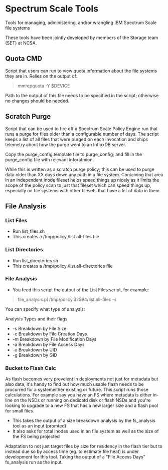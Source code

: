 # Spectrum Scale Tools
Tools for managing, administering, and/or wrangling IBM Spectrum Scale file systems

These tools have been jointly developed by members of the Storage team (SET) at NCSA.

## Quota CMD
Script that users can run to view quota information about the file systems they are in.  Relies on the output of:

>mmrepquota -Y $DEVICE

Path to the output of this file needs to be specified in the script; otherwise no changes should be needed.

## Scratch Purge
Script that can be used to fire off a Spectrum Scale Policy Engine run that runs a purge for files older than a configurable number of days.  The script keeps a list of all files that were purged on each invocation and ships telemetry about how the purge went to an InfluxDB server.  

Copy the purge_config.template file to purge_config; and fill in the purge_config file with relevant inforatmion.  

While this is written as a scratch purge policy; this can be used to purge data older than XX days down any path in a file system.  Containing that area in an independent inode fileset helps speed things up nicely as it limits the scope of the policy scan to just that fileset which can speed things up, especially on file systems with other filesets that have a lot of data in them.  

## File Analysis

### List Files
- Run list_files.sh <PATH>
- This creates a /tmp/policy.<PID>/list.all-files file

### List Directories
- Run list_directories.sh <PATH>
- This creates a /tmp/policy.<PID>/list.all-directories file

### File Analysis
- You feed this script the output of the List Files script, for example:
>file_analysis.pl /tmp/policy.32594/list.all-files -s

You can specify what type of analysis:

Analysis Types and their flags
- -s	Breakdown by File Size
- -c	Breakdown by File Creation Days
- -m	Breakdown by File Modification Days
- -a	Breakdown by File Access Days
- -u	Breakdown by UID
- -g	Breakdown by GID

### Bucket to Flash Calc
As flash becomes very prevelent in deployments not just for metadata but also data, it's handy to find out how much usable flash needs to be procurred for a systemeither existing or future.  This script runs those calculations.  For example say you have an FS where metadata is either in-line on the NSDs or running on dedicatd disk or flash NSDs and you're looking to upgrade to a new FS that has a new larger size and a flash pool for small files.

- This takes the output of a size breakdown analysis by the fs_analysis tool as an input (promted)
- It also asks for total inodes used in an file system as well as the size of the FS being projected

Adaptation to not just target files by size for residency in the flash tier but to instead due so by access time (eg. to estimate file heat) is under development for this tool.  Taking the output of a "File Access Days" fs_analysis run as the input.

